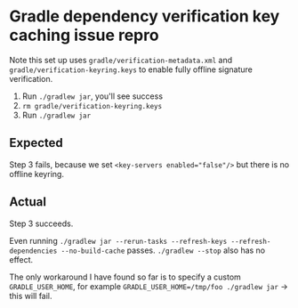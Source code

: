 # Gradle dependency verification key caching issue repro

Note this set up uses `gradle/verification-metadata.xml` and
`gradle/verification-keyring.keys` to enable fully offline signature
verification.

1. Run `./gradlew jar`, you'll see success
2. `rm gradle/verification-keyring.keys`
3. Run `./gradlew jar`

## Expected

Step 3 fails, because we set `<key-servers enabled="false"/>` but
there is no offline keyring.

## Actual

Step 3 succeeds.

Even running `./gradlew jar --rerun-tasks --refresh-keys --refresh-dependencies --no-build-cache`
passes. `./gradlew --stop` also has no effect.

The only workaround I have found so far is to specify a custom `GRADLE_USER_HOME`,
for example `GRADLE_USER_HOME=/tmp/foo ./gradlew jar` -> this will fail.